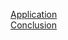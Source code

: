 [Application](https://www.videosurveillance.com/apps/) \
[Conclusion](https://www.igi-global.com/pdf.aspx?tid=94149&ptid=78939&ctid=17&t=Conclusion&isxn=9781466648968)
